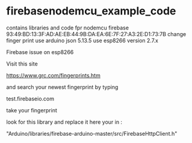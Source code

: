 # firebasenodemcu_example_code
contains libraries and code fpr nodemcu firebase
93:49:BD:13:3F:AD:AE:EB:44:9B:DA:EA:6E:7F:27:A3:2E:D1:73:7B change finger print
use arduino json 5.13.5
use esp8266 version 2.7.x

Firebase issue on esp8266

Visit this site

https://www.grc.com/fingerprints.htm

and search your newest fingerprint by typing

test.firebaseio.com

take your fingerprint

look for this library and replace it here your in :

"Arduino/libraries/firebase-arduino-master/src/FirebaseHttpClient.h"




